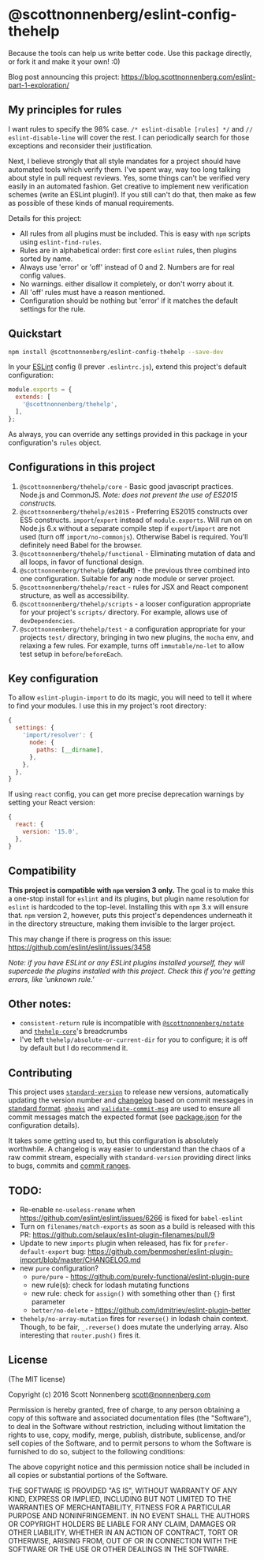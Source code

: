 # @scottnonnenberg/eslint-config-thehelp

Because the tools can help us write better code. Use this package directly, or fork it and make it your own! :0)

Blog post announcing this project: https://blog.scottnonnenberg.com/eslint-part-1-exploration/

## My principles for rules

I want rules to specify the 98% case. `/* eslint-disable [rules] */` and `// eslint-disable-line` will cover the rest. I can periodically search for those exceptions and reconsider their justification.

Next, I believe strongly that all style mandates for a project should have automated tools which verify them. I’ve spent way, way too long talking about style in pull request reviews. Yes, some things can't be verified very easily in an automated fashion. Get creative to implement new verification schemes (write an ESLint plugin!). If you still can't do that, then make as few as possible of these kinds of manual requirements.

Details for this project:

- All rules from all plugins must be included. This is easy with `npm` scripts using `eslint-find-rules`.
- Rules are in alphabetical order: first core `eslint` rules, then plugins sorted by name.
- Always use 'error' or 'off' instead of 0 and 2. Numbers are for real config values.
- No warnings. either disallow it completely, or don't worry about it.
- All 'off' rules must have a reason mentioned.
- Configuration should be nothing but 'error' if it matches the default settings for the rule.

## Quickstart

```bash
npm install @scottnonnenberg/eslint-config-thehelp --save-dev
```

In your [ESLint](http://eslint.org/) config (I prever `.eslintrc.js`), extend this project's default configuration:

```javascript
module.exports = {
  extends: [
    '@scottnonnenberg/thehelp',
  ],
};
```

As always, you can override any settings provided in this package in your configuration's `rules` object.

## Configurations in this project

1. `@scottnonnenberg/thehelp/core` - Basic good javascript practices. Node.js and CommonJS. _Note: does not prevent the use of ES2015 constructs._
2. `@scottnonnenberg/thehelp/es2015` - Preferring ES2015 constructs over ES5 constructs. `import`/`export` instead of `module.exports`. Will run on on Node.js 6.x without a separate compile step if `export`/`import` are not used (turn off `import/no-commonjs`). Otherwise Babel is required. You'll definitely need Babel for the browser.
3. `@scottnonnenberg/thehelp/functional` - Eliminating mutation of data and all loops, in favor of functional design.
4. `@scottnonnenberg/thehelp` (**default**) - the previous three combined into one configuration. Suitable for any node module or server project.
5. `@scottnonnenberg/thehelp/react` - rules for JSX and React component structure, as well as accessibility.
6. `@scottnonnenberg/thehelp/scripts` - a looser configuration appropriate for your project's `scripts/` directory. For example, allows use of `devDependencies`.
7. `@scottnonnenberg/thehelp/test` - a configuration appropriate for your projects `test/` directory, bringing in two new plugins, the `mocha` env, and relaxing a few rules. For example, turns off `immutable/no-let` to allow test setup in `before`/`beforeEach`.

## Key configuration

To allow `eslint-plugin-import` to do its magic, you will need to tell it where to find your modules. I use this in my project's root directory:

```javascript
{
  settings: {
    'import/resolver': {
      node: {
        paths: [__dirname],
      },
    },
  },
}
```

If using `react` config, you can get more precise deprecation warnings by setting your React version:

```javascript
{
  react: {
    version: '15.0',
  },
}
```

## Compatibility

**This project is compatible with `npm` version 3 only.** The goal is to make this a one-stop install for `eslint` and its plugins, but plugin name resolution for `eslint` is hardcoded to the top-level. Installing this with `npm` 3.x will ensure that. `npm` version 2, however, puts this project's dependences underneath it in the directory streucture, making them invisible to the larger project.

This may change if there is progress on this issue: https://github.com/eslint/eslint/issues/3458

_Note: if you have ESLint or any ESLint plugins installed yourself, they will supercede the plugins installed with this project. Check this if you're getting errors, like 'unknown rule.'_

## Other notes:

- `consistent-return` rule is incompatible with [`@scottnonnenberg/notate`](https://github.com/scottnonnenberg/notate) and [`thehelp-core`](https://github.com/thehelp/core)'s breadcrumbs
- I've left `thehelp/absolute-or-current-dir` for you to configure; it is off by default but I do recommend it.

## Contributing

This project uses [`standard-version`](https://github.com/conventional-changelog/standard-version) to release new versions, automatically updating the version number and [changelog](https://github.com/scottnonnenberg/eslint-config-thehelp/blob/master/CHANGELOG.md) based on commit messages in [standard format](https://github.com/bcoe/conventional-changelog-standard/blob/master/convention.md). [`ghooks`](https://github.com/gtramontina/ghooks) and [`validate-commit-msg`](https://github.com/kentcdodds/validate-commit-msg) are used to ensure all commit messages match the expected format (see [package.json](https://github.com/scottnonnenberg/eslint-config-thehelp/blob/master/package.json) for the configuration details).

It takes some getting used to, but this configuration is absolutely worthwhile. A changelog is way easier to understand than the chaos of a raw commit stream, especially with `standard-version` providing direct links to bugs, commits and [commit ranges](https://github.com/scottnonnenberg/eslint-config-thehelp/compare/v0.6.0...v0.6.1).

## TODO:

- Re-enable `no-useless-rename` when https://github.com/eslint/eslint/issues/6266 is fixed for `babel-eslint`
- Turn on `filenames/match-exports` as soon as a build is released with this PR: https://github.com/selaux/eslint-plugin-filenames/pull/9
- Update to new `imports` plugin when released, has fix for `prefer-default-export` bug: https://github.com/benmosher/eslint-plugin-import/blob/master/CHANGELOG.md
- new `pure` configuration?
  - `pure/pure` - https://github.com/purely-functional/eslint-plugin-pure
  - new rule(s): check for lodash mutating functions
  - new rule: check for `assign()` with something other than `{}` first parameter
  - `better/no-delete` - https://github.com/idmitriev/eslint-plugin-better
- `thehelp/no-array-mutation` fires for `reverse()` in lodash chain context. Though, to be fair, `_.reverse()` does mutate the underlying array. Also interesting that `router.push()` fires it.

## License

(The MIT license)

Copyright (c) 2016 Scott Nonnenberg <scott@nonnenberg.com>

Permission is hereby granted, free of charge, to any person obtaining a copy of this software and
associated documentation files (the "Software"), to deal in the Software without restriction,
including without limitation the rights to use, copy, modify, merge, publish, distribute,
sublicense, and/or sell copies of the Software, and to permit persons to whom the Software is
furnished to do so, subject to the following conditions:

The above copyright notice and this permission notice shall be included in all copies or
substantial portions of the Software.

THE SOFTWARE IS PROVIDED "AS IS", WITHOUT WARRANTY OF ANY KIND, EXPRESS OR IMPLIED, INCLUDING BUT
NOT LIMITED TO THE WARRANTIES OF MERCHANTABILITY, FITNESS FOR A PARTICULAR PURPOSE AND
NONINFRINGEMENT. IN NO EVENT SHALL THE AUTHORS OR COPYRIGHT HOLDERS BE LIABLE FOR ANY CLAIM,
DAMAGES OR OTHER LIABILITY, WHETHER IN AN ACTION OF CONTRACT, TORT OR OTHERWISE, ARISING FROM, OUT
OF OR IN CONNECTION WITH THE SOFTWARE OR THE USE OR OTHER DEALINGS IN THE SOFTWARE.
